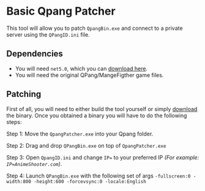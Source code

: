 # Basic Qpang Patcher
This tool will allow you to patch `QpangBin.exe` and connect to a private server using the `QPangID.ini` file.

## Dependencies
- You will need `net5.0`, which you can [download here](https://dotnet.microsoft.com/download/dotnet/5.0).
- You will need the original QPang/MangeFigther game files.

## Patching
First of all, you will need to either build the tool yourself or simply [download]() the binary. Once you obtained a binary you will have to do the following steps:

Step 1: Move the `QpangPatcher.exe` into your Qpang folder.

Step 2: Drag and drop `QPangBin.exe` on top of `QpangPatcher.exe`

Step 3: Open `QpangID.ini` and change `IP=` to your preferred IP *(For example: `IP=AnimeShooter.com`)*.

Step 4: Launch `QPangBin.exe` with the following set of args `-fullscreen:0 -width:800 -height:600 -forcevsync:0 -locale:English`
